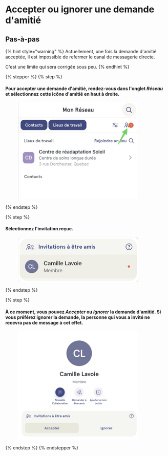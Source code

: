 # Accepter ou ignorer une demande d'amitié

## Pas-à-pas

{% hint style="warning" %}
Actuellement, une fois la demande d'amitié acceptée, il est impossible de refermer le canal de messagerie directe.

C'est une limite qui sera corrigée sous peu.
{% endhint %}

{% stepper %}
{% step %}
#### Pour accepter une demande d'amitié, rendez-vous dans l'onglet _Réseau_ et sélectionnez cette icône d'amitié en haut à droite.

<div align="left"><figure><img src="../../.gitbook/assets/accepter-ou-ignorer-une-demande-damitie - Step 2.jpeg" alt="" width="375"><figcaption></figcaption></figure></div>
{% endstep %}

{% step %}
#### Sélectionnez l'invitation reçue.

<div align="left"><figure><img src="../../.gitbook/assets/accepter-ou-ignorer-une-demande-damitie - Step 3.jpeg" alt="" width="375"><figcaption></figcaption></figure></div>
{% endstep %}

{% step %}
#### À ce moment, vous pouvez _Accepter_ ou _Ignorer_ la demande d'amitié. Si vous préférez ignorer la demande, la personne qui vous a invité ne recevra pas de message à cet effet.

<div align="left"><figure><img src="../../.gitbook/assets/accepter-ou-ignorer-une-demande-damitie - Step 4.jpeg" alt="" width="375"><figcaption></figcaption></figure></div>
{% endstep %}
{% endstepper %}
